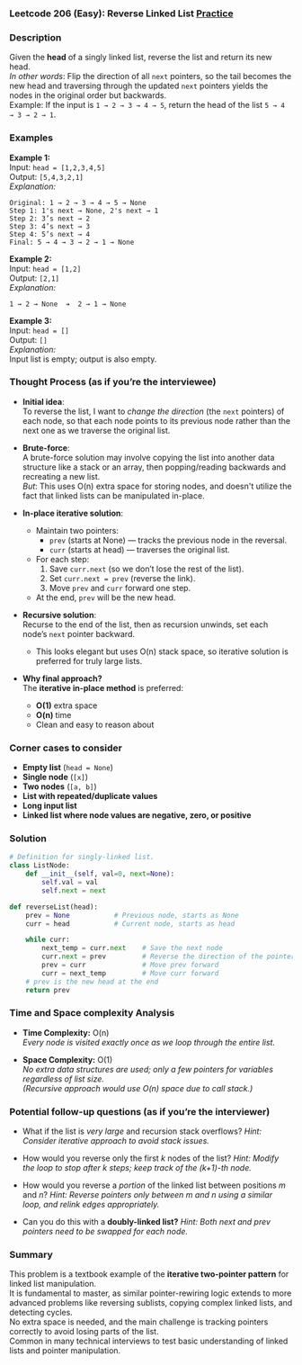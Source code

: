 ### Leetcode 206 (Easy): Reverse Linked List [Practice](https://leetcode.com/problems/reverse-linked-list)

### Description  
Given the **head** of a singly linked list, reverse the list and return its new head.  
*In other words*: Flip the direction of all `next` pointers, so the tail becomes the new head and traversing through the updated `next` pointers yields the nodes in the original order but backwards.  
Example: If the input is `1 → 2 → 3 → 4 → 5`, return the head of the list `5 → 4 → 3 → 2 → 1`.


### Examples  

**Example 1:**  
Input: `head = [1,2,3,4,5]`  
Output: `[5,4,3,2,1]`  
*Explanation:*
```
Original: 1 → 2 → 3 → 4 → 5 → None
Step 1: 1's next → None, 2's next → 1
Step 2: 3’s next → 2
Step 3: 4’s next → 3
Step 4: 5’s next → 4
Final: 5 → 4 → 3 → 2 → 1 → None
```

**Example 2:**  
Input: `head = [1,2]`  
Output: `[2,1]`  
*Explanation:*  
```
1 → 2 → None  ➔  2 → 1 → None
```

**Example 3:**  
Input: `head = []`  
Output: `[]`  
*Explanation:*  
Input list is empty; output is also empty.


### Thought Process (as if you’re the interviewee)  

- **Initial idea**:  
  To reverse the list, I want to *change the direction* (the `next` pointers) of each node, so that each node points to its previous node rather than the next one as we traverse the original list.

- **Brute-force**:  
  A brute-force solution may involve copying the list into another data structure like a stack or an array, then popping/reading backwards and recreating a new list.  
  *But*: This uses O(n) extra space for storing nodes, and doesn't utilize the fact that linked lists can be manipulated in-place.

- **In-place iterative solution**:  
  - Maintain two pointers:  
    - `prev` (starts at None) — tracks the previous node in the reversal.
    - `curr` (starts at head) — traverses the original list.
  - For each step:  
    1. Save `curr.next` (so we don’t lose the rest of the list).
    2. Set `curr.next = prev` (reverse the link).
    3. Move `prev` and `curr` forward one step.
  - At the end, `prev` will be the new head.

- **Recursive solution**:  
  Recurse to the end of the list, then as recursion unwinds, set each node’s `next` pointer backward.  
  - This looks elegant but uses O(n) stack space, so iterative solution is preferred for truly large lists.

- **Why final approach?**  
  The **iterative in-place method** is preferred:  
  - **O(1)** extra space  
  - **O(n)** time  
  - Clean and easy to reason about

### Corner cases to consider  
- **Empty list** (`head = None`)
- **Single node** (`[x]`)
- **Two nodes** (`[a, b]`)
- **List with repeated/duplicate values**
- **Long input list**
- **Linked list where node values are negative, zero, or positive**

### Solution

```python
# Definition for singly-linked list.
class ListNode:
    def __init__(self, val=0, next=None):
        self.val = val
        self.next = next

def reverseList(head):
    prev = None           # Previous node, starts as None
    curr = head           # Current node, starts as head

    while curr:
        next_temp = curr.next    # Save the next node
        curr.next = prev         # Reverse the direction of the pointer
        prev = curr              # Move prev forward
        curr = next_temp         # Move curr forward
    # prev is the new head at the end
    return prev
```

### Time and Space complexity Analysis  

- **Time Complexity:** O(n)  
  *Every node is visited exactly once as we loop through the entire list.*

- **Space Complexity:** O(1)  
  *No extra data structures are used; only a few pointers for variables regardless of list size.*  
  *(Recursive approach would use O(n) space due to call stack.)*

### Potential follow-up questions (as if you’re the interviewer)  

- What if the list is *very large* and recursion stack overflows?
  *Hint: Consider iterative approach to avoid stack issues.*

- How would you reverse only the first _k_ nodes of the list?
  *Hint: Modify the loop to stop after k steps; keep track of the (k+1)-th node.*

- How would you reverse a *portion* of the linked list between positions _m_ and _n_?
  *Hint: Reverse pointers only between m and n using a similar loop, and relink edges appropriately.*

- Can you do this with a **doubly-linked list?**
  *Hint: Both next and prev pointers need to be swapped for each node.*

### Summary
This problem is a textbook example of the **iterative two-pointer pattern** for linked list manipulation.  
It is fundamental to master, as similar pointer-rewiring logic extends to more advanced problems like reversing sublists, copying complex linked lists, and detecting cycles.  
No extra space is needed, and the main challenge is tracking pointers correctly to avoid losing parts of the list.  
Common in many technical interviews to test basic understanding of linked lists and pointer manipulation.